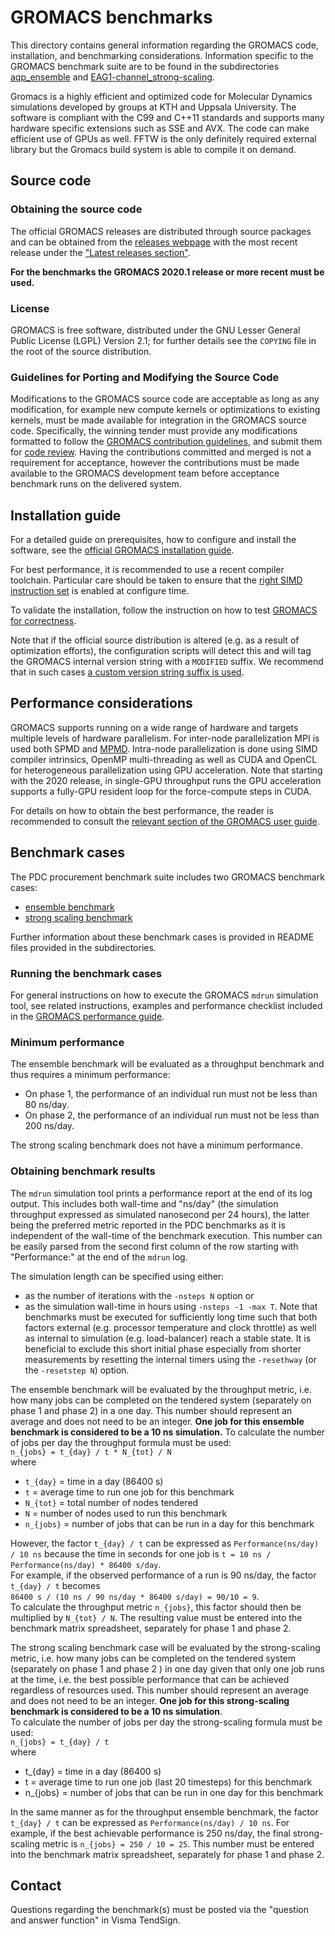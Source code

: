 # GROMACS benchmarks

This directory contains general information regarding the GROMACS
code, installation, and benchmarking considerations.  Information
specific to the GROMACS benchmark suite are to be found in the
subdirectories [aqp_ensemble](./aqp_ensemble) and
[EAG1-channel_strong-scaling](./EAG1-channel_strong-scaling).

Gromacs is a highly efficient and optimized code for Molecular
Dynamics simulations developed by groups at KTH and Uppsala
University. The software is compliant with the C99 and C++11 standards
and supports many hardware specific extensions such as SSE and
AVX. The code can make efficient use of GPUs as well. FFTW is the only
definitely required external library but the Gromacs build system is
able to compile it on demand.

## Source code

### Obtaining the source code

The official GROMACS releases are distributed through source
packages and can be obtained from the [releases
webpage](http://manual.gromacs.org) with the most recent release under
the ["Latest releases
section"](http://manual.gromacs.org/#latest-releases).

**For the benchmarks the GROMACS 2020.1 release or more recent must be used.**

### License

GROMACS is free software, distributed under the GNU Lesser General
Public License (LGPL) Version 2.1; for further details see the
``COPYING`` file in the root of the source distribution.

### Guidelines for Porting and Modifying the Source Code

Modifications to the GROMACS source code are acceptable as long as any
modification, for example new compute kernels or optimizations to
existing kernels, must be made available for integration in the
GROMACS source code.  Specifically, the winning tender must provide
any modifications formatted to follow the [GROMACS contribution
guidelines](http://manual.gromacs.org/documentation/current/dev-manual/contribute.html),
and submit them for [code
review](http://manual.gromacs.org/documentation/current/dev-manual/change-management.html).
Having the contributions committed and merged is not a requirement for
acceptance, however the contributions must be made available to the
GROMACS development team before acceptance benchmark runs on the
delivered system.

## Installation guide

For a detailed guide on prerequisites, how to configure and install
the software, see the [official GROMACS installation
guide](http://manual.gromacs.org/documentation/current/install-guide/index.html).

For best performance, it is recommended to use a recent compiler
toolchain. Particular care should be taken to ensure that the [right
SIMD instruction
set](http://manual.gromacs.org/documentation/current/install-guide/index.html#simd-support)
is enabled at configure time.

To validate the installation, follow the instruction on how to test
[GROMACS for
correctness](http://manual.gromacs.org/documentation/2020/install-guide/index.html#testing-gromacs-for-correctness).

Note that if the official source distribution is altered (e.g. as a
result of optimization efforts), the configuration scripts will detect
this and will tag the GROMACS internal version string with a
`MODIFIED` suffix. We recommend that in such cases [a custom version
string suffix is
used](http://manual.gromacs.org/documentation/2020/install-guide/index.html#validating-gromacs-for-source-code-modifications).

## Performance considerations

GROMACS supports running on a wide range of hardware and targets
multiple levels of hardware parallelism.  For inter-node
parallelization MPI is used both SPMD and
[MPMD](http://manual.gromacs.org/documentation/2020/user-guide/mdrun-performance.html#).
Intra-node parallelization is done using SIMD compiler intrinsics,
OpenMP multi-threading as well as CUDA and OpenCL for heterogeneous
parallelization using GPU acceleration. Note that starting with the
2020 release, in single-GPU throughput runs the GPU acceleration
supports a fully-GPU resident loop for the force-compute steps in
CUDA.

For details on how to obtain the best performance, the reader is
recommended to consult the [relevant section of the GROMACS user
guide](http://manual.gromacs.org/documentation/2020/user-guide/mdrun-performance.html#).

## Benchmark cases

The PDC procurement benchmark suite includes two GROMACS benchmark
cases:

- [ensemble benchmark](./aqp_ensemble)
- [strong scaling benchmark](./EAG1-channel_strong-scaling)

Further information about these benchmark cases is provided in README
files provided in the subdirectories.


### Running the benchmark cases

For general instructions on how to execute the GROMACS ``mdrun``
simulation tool, see related instructions, examples and performance
checklist included in the [GROMACS performance
guide](http://manual.gromacs.org/documentation/2020/user-guide/mdrun-performance.html#running-mdrun-within-a-single-node).

### Minimum performance

The ensemble benchmark will be evaluated as a throughput benchmark 
and thus requires a minimum performance:

- On phase 1, the performance of an individual run must not be 
  less than 80 ns/day.
- On phase 2, the performance of an individual run must not be 
  less than 200 ns/day.

The strong scaling benchmark does not have a minimum performance.

### Obtaining benchmark results

The ``mdrun`` simulation tool prints a performance report at the end
of its log output.  This includes both wall-time and "ns/day" (the
simulation throughput expressed as simulated nanosecond per 24 hours),
the latter being the preferred metric reported in the PDC benchmarks
as it is independent of the wall-time of the benchmark execution.
This number can be easily parsed from the second first column of the
row starting with "Performance:" at the end of the ``mdrun`` log.

The simulation length can be specified using either:
- as the number of iterations with the ``-nsteps N`` option or
- as the simulation wall-time in hours using ``-nsteps -1 -max T``.
Note that benchmarks must be executed for sufficiently long time
such that both factors external (e.g. processor temperature and clock
throttle) as well as internal to simulation (e.g. load-balancer) reach
a stable state.  It is beneficial to exclude this short initial phase
especially from shorter measurements by resetting the internal timers
using the `-resethway` (or the `-resetstep N`) option.

The ensemble benchmark will be evaluated by the throughput metric,
i.e. how many jobs can be completed on the tendered system (separately
on phase 1 and phase 2) in a one day. This number should represent an
average and does not need to be an integer.
**One job for this ensemble benchmark is considered to be a 10 ns simulation.**
To calculate the number of jobs per day the throughput formula 
must be used:  
`n_{jobs} = t_{day} / t * N_{tot} / N`  
where
- `t_{day}` = time in a day (86400 s)
- `t` = average time to run one job for this benchmark
- `N_{tot}` = total number of nodes tendered
- `N` = number of nodes used to run this benchmark
- `n_{jobs}` = number of jobs that can be run in a day for this benchmark 

However, the factor `t_{day} / t` can be expressed as 
`Performance(ns/day) / 10 ns` because the time in seconds for one job is 
`t = 10 ns / Performance(ns/day) * 86400 s/day`.  
For example, if the observed performance 
of a run is 90 ns/day, the factor `t_{day} / t` becomes  
`86400 s / (10 ns / 90 ns/day * 86400 s/day) = 90/10 = 9`.  
To calculate the throughput metric `n_{jobs}`, this factor should 
then be multiplied by `N_{tot} / N`. The resulting value must be 
entered into the benchmark matrix spreadsheet, separately for phase 
1 and phase 2.

The strong scaling benchmark case will be evaluated by the
strong-scaling metric, i.e. how many jobs can be completed on the
tendered system (separately on phase 1 and phase 2 ) in one day given
that only one job runs at the time, i.e. the best possible performance 
that can be achieved regardless of resources used. 
This number should represent an
average and does not need to be an integer.  **One job for this
strong-scaling benchmark is considered to be a 10 ns simulation**.  
To calculate the number of jobs per day the strong-scaling formula
must be used:  
`n_{jobs} = t_{day} / t`   
where 
- t_{day} = time in a day (86400 s)
- t = average time to run one job (last 20 timesteps) for this benchmark
- n_{jobs} = number of jobs that can be run in one day for this benchmark

In the same manner as for the throughput ensemble benchmark, the factor 
`t_{day} / t` can be expressed as `Performance(ns/day) / 10 ns`. For 
example, if the best achievable performance is 250 ns/day, the final 
strong-scaling metric is `n_{jobs} = 250 / 10 = 25`. This number must 
be entered into the benchmark matrix spreadsheet, separately for phase 1 
and phase 2.

## Contact

Questions regarding the benchmark(s) must be posted via the "question and answer function" in Visma TendSign.
